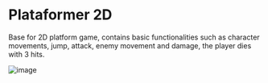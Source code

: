 # Plataformer 2D
Base for 2D platform game, contains basic functionalities such as character movements, jump, attack, enemy movement and damage, the player dies with 3 hits.

![image](https://user-images.githubusercontent.com/68016784/163736753-a9756bf6-010e-4551-bd43-65d836151204.png)
